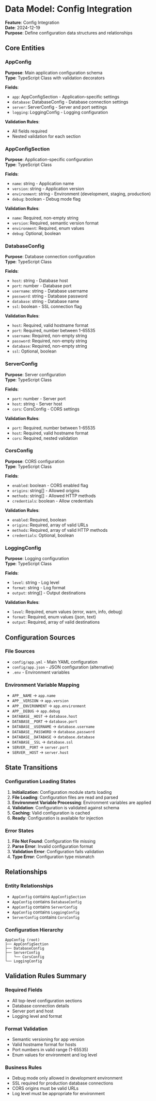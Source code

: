 # Data Model: Config Integration

**Feature**: Config Integration  
**Date**: 2024-12-19  
**Purpose**: Define configuration data structures and relationships

## Core Entities

### AppConfig

**Purpose**: Main application configuration schema  
**Type**: TypeScript Class with validation decorators

**Fields**:

- `app`: AppConfigSection - Application-specific settings
- `database`: DatabaseConfig - Database connection settings
- `server`: ServerConfig - Server and port settings
- `logging`: LoggingConfig - Logging configuration

**Validation Rules**:

- All fields required
- Nested validation for each section

### AppConfigSection

**Purpose**: Application-specific configuration  
**Type**: TypeScript Class

**Fields**:

- `name`: string - Application name
- `version`: string - Application version
- `environment`: string - Environment (development, staging, production)
- `debug`: boolean - Debug mode flag

**Validation Rules**:

- `name`: Required, non-empty string
- `version`: Required, semantic version format
- `environment`: Required, enum values
- `debug`: Optional, boolean

### DatabaseConfig

**Purpose**: Database connection configuration  
**Type**: TypeScript Class

**Fields**:

- `host`: string - Database host
- `port`: number - Database port
- `username`: string - Database username
- `password`: string - Database password
- `database`: string - Database name
- `ssl`: boolean - SSL connection flag

**Validation Rules**:

- `host`: Required, valid hostname format
- `port`: Required, number between 1-65535
- `username`: Required, non-empty string
- `password`: Required, non-empty string
- `database`: Required, non-empty string
- `ssl`: Optional, boolean

### ServerConfig

**Purpose**: Server configuration  
**Type**: TypeScript Class

**Fields**:

- `port`: number - Server port
- `host`: string - Server host
- `cors`: CorsConfig - CORS settings

**Validation Rules**:

- `port`: Required, number between 1-65535
- `host`: Required, valid hostname format
- `cors`: Required, nested validation

### CorsConfig

**Purpose**: CORS configuration  
**Type**: TypeScript Class

**Fields**:

- `enabled`: boolean - CORS enabled flag
- `origins`: string[] - Allowed origins
- `methods`: string[] - Allowed HTTP methods
- `credentials`: boolean - Allow credentials

**Validation Rules**:

- `enabled`: Required, boolean
- `origins`: Required, array of valid URLs
- `methods`: Required, array of valid HTTP methods
- `credentials`: Optional, boolean

### LoggingConfig

**Purpose**: Logging configuration  
**Type**: TypeScript Class

**Fields**:

- `level`: string - Log level
- `format`: string - Log format
- `output`: string[] - Output destinations

**Validation Rules**:

- `level`: Required, enum values (error, warn, info, debug)
- `format`: Required, enum values (json, text)
- `output`: Required, array of valid destinations

## Configuration Sources

### File Sources

- `config/app.yml` - Main YAML configuration
- `config/app.json` - JSON configuration (alternative)
- `.env` - Environment variables

### Environment Variable Mapping

- `APP__NAME` → `app.name`
- `APP__VERSION` → `app.version`
- `APP__ENVIRONMENT` → `app.environment`
- `APP__DEBUG` → `app.debug`
- `DATABASE__HOST` → `database.host`
- `DATABASE__PORT` → `database.port`
- `DATABASE__USERNAME` → `database.username`
- `DATABASE__PASSWORD` → `database.password`
- `DATABASE__DATABASE` → `database.database`
- `DATABASE__SSL` → `database.ssl`
- `SERVER__PORT` → `server.port`
- `SERVER__HOST` → `server.host`

## State Transitions

### Configuration Loading States

1. **Initialization**: Configuration module starts loading
2. **File Loading**: Configuration files are read and parsed
3. **Environment Variable Processing**: Environment variables are applied
4. **Validation**: Configuration is validated against schema
5. **Caching**: Valid configuration is cached
6. **Ready**: Configuration is available for injection

### Error States

1. **File Not Found**: Configuration file missing
2. **Parse Error**: Invalid configuration format
3. **Validation Error**: Configuration fails validation
4. **Type Error**: Configuration type mismatch

## Relationships

### Entity Relationships

- `AppConfig` contains `AppConfigSection`
- `AppConfig` contains `DatabaseConfig`
- `AppConfig` contains `ServerConfig`
- `AppConfig` contains `LoggingConfig`
- `ServerConfig` contains `CorsConfig`

### Configuration Hierarchy

```
AppConfig (root)
├── AppConfigSection
├── DatabaseConfig
├── ServerConfig
│   └── CorsConfig
└── LoggingConfig
```

## Validation Rules Summary

### Required Fields

- All top-level configuration sections
- Database connection details
- Server port and host
- Logging level and format

### Format Validation

- Semantic versioning for app version
- Valid hostname format for hosts
- Port numbers in valid range (1-65535)
- Enum values for environment and log level

### Business Rules

- Debug mode only allowed in development environment
- SSL required for production database connections
- CORS origins must be valid URLs
- Log level must be appropriate for environment
